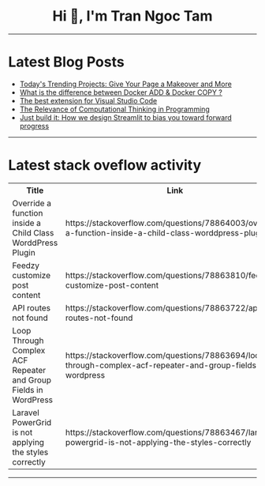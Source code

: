 <h1 align="center">Hi 👋, I'm Tran Ngoc Tam</h1>

---

# Latest Blog Posts 
<!-- BLOG-POST-LIST:START -->
- [Today&#39;s Trending Projects: Give Your Page a Makeover and More](https://dev.to/labex/todays-trending-projects-give-your-page-a-makeover-and-more-17hl)
- [What is the difference between Docker ADD &amp; Docker COPY ?](https://dev.to/rajeshsgr/what-is-the-difference-between-docker-add-docker-copy--59op)
- [The best extension for Visual Studio Code](https://dev.to/belmirofss/the-best-extension-for-visual-studio-code-5eab)
- [The Relevance of Computational Thinking in Programming](https://dev.to/koobimdi/the-relevance-of-computational-thinking-in-programming-cf8)
- [Just build it: How we design Streamlit to bias you toward forward progress](https://dev.to/streamlit/just-build-it-how-we-design-streamlit-to-bias-you-toward-forward-progress-520d)
<!-- BLOG-POST-LIST:END -->

---

# Latest stack oveflow activity
<table>
  <tr><th>Title</th><th>Link</th></tr>
  <!-- STACKOVERFLOW:START --><tr><td>Override a function inside a Child Class WorddPress Plugin</td><td>https://stackoverflow.com/questions/78864003/override-a-function-inside-a-child-class-worddpress-plugin</td></tr><tr><td>Feedzy customize post content</td><td>https://stackoverflow.com/questions/78863810/feedzy-customize-post-content</td></tr><tr><td>API routes not found</td><td>https://stackoverflow.com/questions/78863722/api-routes-not-found</td></tr><tr><td>Loop Through Complex ACF Repeater and Group Fields in WordPress</td><td>https://stackoverflow.com/questions/78863694/loop-through-complex-acf-repeater-and-group-fields-in-wordpress</td></tr><tr><td>Laravel PowerGrid is not applying the styles correctly</td><td>https://stackoverflow.com/questions/78863467/laravel-powergrid-is-not-applying-the-styles-correctly</td></tr><!-- STACKOVERFLOW:END -->
</table>

---


